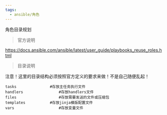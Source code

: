 ```yaml
---
tags:
  - ansible/角色
---
```


角色目录规划


>官方说明

https://docs.ansible.com/ansible/latest/user_guide/playbooks_reuse_roles.html

>目录说明

注意！这里的目录结构必须按照官方定义的要求来做！不是自己随便乱起！

```shell
tasks				#存放主任务执行文件
handlers				#存放handlers文件
files					#存放需要发送的文件或压缩包
templates			#存放jinja模版配置文件
vars					#存放变量文件

```